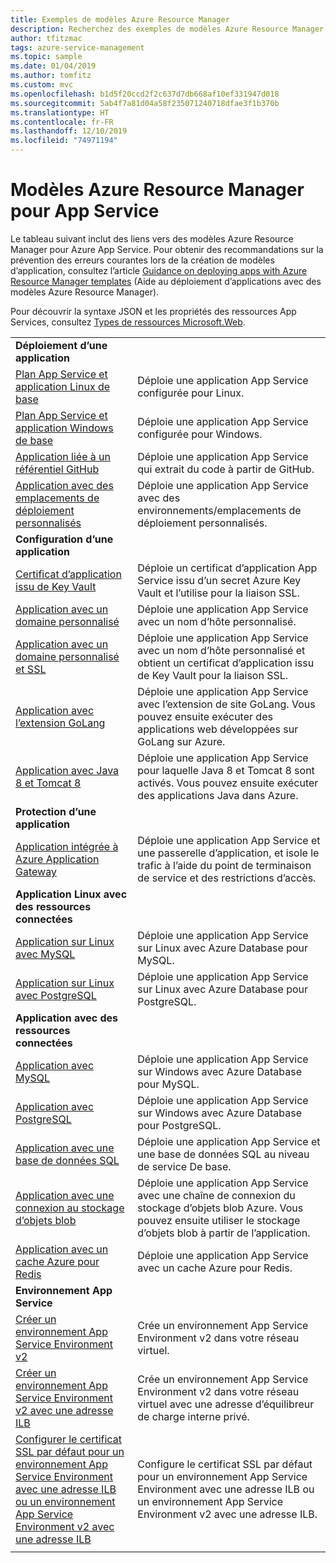 ```yaml
---
title: Exemples de modèles Azure Resource Manager
description: Recherchez des exemples de modèles Azure Resource Manager pour certains des scénarios App Service les plus répandus. Découvrez comment automatiser vos tâches de déploiement ou de gestion App Service.
author: tfitzmac
tags: azure-service-management
ms.topic: sample
ms.date: 01/04/2019
ms.author: tomfitz
ms.custom: mvc
ms.openlocfilehash: b1d5f20ccd2f2c637d7db668af10ef331947d018
ms.sourcegitcommit: 5ab4f7a81d04a58f235071240718dfae3f1b370b
ms.translationtype: HT
ms.contentlocale: fr-FR
ms.lasthandoff: 12/10/2019
ms.locfileid: "74971194"
---
```

# <a name="azure-resource-manager-templates-for-app-service"></a>Modèles Azure Resource Manager pour App Service

Le tableau suivant inclut des liens vers des modèles Azure Resource Manager pour Azure App Service. Pour obtenir des recommandations sur la prévention des erreurs courantes lors de la création de modèles d’application, consultez l’article [Guidance on deploying apps with Azure Resource Manager templates](deploy-resource-manager-template.md) (Aide au déploiement d’applications avec des modèles Azure Resource Manager).

Pour découvrir la syntaxe JSON et les propriétés des ressources App Services, consultez [Types de ressources Microsoft.Web](/azure/templates/microsoft.web/allversions).

| | |
|-|-|
|**Déploiement d’une application**||
| [Plan App Service et application Linux de base](https://github.com/Azure/azure-quickstart-templates/tree/master/101-webapp-basic-linux) | Déploie une application App Service configurée pour Linux. |
| [Plan App Service et application Windows de base](https://github.com/Azure/azure-quickstart-templates/tree/master/101-webapp-basic-windows) | Déploie une application App Service configurée pour Windows. |
| [Application liée à un référentiel GitHub](https://github.com/Azure/azure-quickstart-templates/tree/master/201-web-app-github-deploy)| Déploie une application App Service qui extrait du code à partir de GitHub. |
| [Application avec des emplacements de déploiement personnalisés](https://github.com/Azure/azure-quickstart-templates/tree/master/101-webapp-custom-deployment-slots)| Déploie une application App Service avec des environnements/emplacements de déploiement personnalisés. |
|**Configuration d’une application**||
| [Certificat d’application issu de Key Vault](https://github.com/Azure/azure-quickstart-templates/tree/master/201-web-app-certificate-from-key-vault)| Déploie un certificat d’application App Service issu d’un secret Azure Key Vault et l’utilise pour la liaison SSL. |
| [Application avec un domaine personnalisé](https://github.com/Azure/azure-quickstart-templates/tree/master/201-web-app-custom-domain)| Déploie une application App Service avec un nom d’hôte personnalisé. |
| [Application avec un domaine personnalisé et SSL](https://github.com/Azure/azure-quickstart-templates/tree/master/201-web-app-custom-domain-and-ssl)| Déploie une application App Service avec un nom d’hôte personnalisé et obtient un certificat d’application issu de Key Vault pour la liaison SSL. |
| [Application avec l’extension GoLang](https://github.com/Azure/azure-quickstart-templates/tree/master/101-webapp-with-golang)| Déploie une application App Service avec l’extension de site GoLang. Vous pouvez ensuite exécuter des applications web développées sur GoLang sur Azure. |
| [Application avec Java 8 et Tomcat 8](https://github.com/Azure/azure-quickstart-templates/tree/master/201-web-app-java-tomcat)| Déploie une application App Service pour laquelle Java 8 et Tomcat 8 sont activés. Vous pouvez ensuite exécuter des applications Java dans Azure. |
|**Protection d’une application**||
| [Application intégrée à Azure Application Gateway](https://github.com/Azure/azure-quickstart-templates/tree/master/201-web-app-with-app-gateway-v2)| Déploie une application App Service et une passerelle d’application, et isole le trafic à l’aide du point de terminaison de service et des restrictions d’accès. |
|**Application Linux avec des ressources connectées**||
| [Application sur Linux avec MySQL](https://github.com/Azure/azure-quickstart-templates/tree/master/101-webapp-linux-managed-mysql) | Déploie une application App Service sur Linux avec Azure Database pour MySQL. |
| [Application sur Linux avec PostgreSQL](https://github.com/Azure/azure-quickstart-templates/tree/master/101-webapp-linux-managed-postgresql) | Déploie une application App Service sur Linux avec Azure Database pour PostgreSQL. |
|**Application avec des ressources connectées**||
| [Application avec MySQL](https://github.com/Azure/azure-quickstart-templates/tree/master/101-webapp-managed-mysql)| Déploie une application App Service sur Windows avec Azure Database pour MySQL. |
| [Application avec PostgreSQL](https://github.com/Azure/azure-quickstart-templates/tree/master/101-webapp-managed-postgresql)| Déploie une application App Service sur Windows avec Azure Database pour PostgreSQL. |
| [Application avec une base de données SQL](https://github.com/Azure/azure-quickstart-templates/tree/master/201-web-app-sql-database)| Déploie une application App Service et une base de données SQL au niveau de service De base. |
| [Application avec une connexion au stockage d’objets blob](https://github.com/Azure/azure-quickstart-templates/tree/master/201-web-app-blob-connection)| Déploie une application App Service avec une chaîne de connexion du stockage d’objets blob Azure. Vous pouvez ensuite utiliser le stockage d’objets blob à partir de l’application. |
| [Application avec un cache Azure pour Redis](https://github.com/Azure/azure-quickstart-templates/tree/master/201-web-app-with-redis-cache)| Déploie une application App Service avec un cache Azure pour Redis. |
|**Environnement App Service**||
| [Créer un environnement App Service Environment v2](https://github.com/Azure/azure-quickstart-templates/tree/master/201-web-app-asev2-create) | Crée un environnement App Service Environment v2 dans votre réseau virtuel. |
| [Créer un environnement App Service Environment v2 avec une adresse ILB](https://github.com/Azure/azure-quickstart-templates/tree/master/201-web-app-asev2-ilb-create/) | Crée un environnement App Service Environment v2 dans votre réseau virtuel avec une adresse d’équilibreur de charge interne privé. |
| [Configurer le certificat SSL par défaut pour un environnement App Service Environment avec une adresse ILB ou un environnement App Service Environment v2 avec une adresse ILB](https://github.com/Azure/azure-quickstart-templates/tree/master/201-web-app-ase-ilb-configure-default-ssl) | Configure le certificat SSL par défaut pour un environnement App Service Environment avec une adresse ILB ou un environnement App Service Environment v2 avec une adresse ILB. |
| | |
